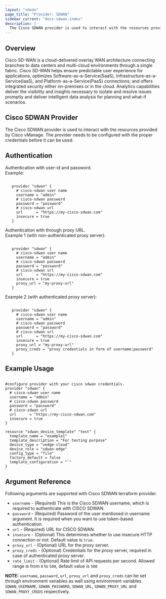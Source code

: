 ```yaml
---
layout: "sdwan"
page_title: "Provider: SDWAN"
sidebar_current: "docs-sdwan-index"
description: |-
  The Cisco SDWAN provider is used to interact with the resources provided by Cisco vManage. The provider needs to be configured with the proper credentials before it can be used.
---
```

  

Overview
--------------------------------------------------
Cisco SD-WAN is a cloud-delivered overlay WAN architecture connecting branches to data centers and multi-cloud environments through a single fabric. Cisco SD-WAN helps ensure predictable user experience for applications, optimizes Software-as-a-Service(SaaS), Infrastructure-as-a-Service(IaaS), and Platform-as-a-Service(PaaS) connections; and offers integrated security either on-premises or in the cloud. Analytics capabilities deliver the visibility and insights necessary to isolate and resolve issues promptly and deliver intelligent data analysis for planning and what-if scenarios.

Cisco SDWAN Provider
------------
The Cisco SDWAN provider is used to interact with the resources provided by Cisco vManage. The provider needs to be configured with the proper credentials before it can be used.

Authentication
-------------- 

Authentication with user-id and password.  
Example:  

 ```hcl

    provider "sdwan" {
      # cisco-sdwan user name
      username = "admin"
      # cisco-sdwan password
      password = "password"
      # cisco-sdwan url
      url      = "https://my-cisco-sdwan.com"
      insecure = true
    }
 
 ```

Authentication with through proxy URL.  
Example 1 (with non-authenticated proxy server):  

 ```hcl

    provider "sdwan" {
      # cisco-sdwan user name
      username = "admin"
      # cisco-sdwan password
      password = "password"
      # cisco-sdwan url
      url      = "https://my-cisco-sdwan.com"
      insecure = true
      proxy_url = "my-proxy-url"
    }
 
 ```

 Example 2 (with authenticated proxy server):  

 ```hcl

    provider "sdwan" {
      # cisco-sdwan user name
      username = "admin"
      # cisco-sdwan password
      password = "password"
      # cisco-sdwan url
      url      = "https://my-cisco-sdwan.com"
      insecure = true
      proxy_url = "my-proxy-url"
      proxy_creds = "proxy credentials in form of username:password"
    }
 
 ```

Example Usage
------------
```hcl

#configure provider with your cisco sdwan credentials.
provider "sdwan" {
  # cisco-sdwan user name
  username = "admin"
  # cisco-sdwan password
  password = "password"
  # cisco-sdwan url
  url      = "https://my-cisco-sdwan.com"
  insecure = true
}

resource "sdwan_device_template" "test" {
  template_name = "example1"
  template_description = "For testing purpose"
  device_type = "vedge-cloud"
  device_role = "sdwan-edge"
  config_type = "file"
  factory_default = false
  template_configuration = "`"
}

```

Argument Reference
------------------
Following arguments are supported with Cisco SDWAN terraform provider.

 * `username` - (Required) This is the Cisco SDWAN username, which is required to authenticate with CISCO SDWAN. 
 * `password` - (Required) Password of the user mentioned in username argument. It is required when you want to use token-based authentication.
 * `url` - (Required) URL for CISCO SDWAN.
 * `insecure` - (Optional) This determines whether to use insecure HTTP connection or not. Default value is `true`.
 * `proxy_url` - (Optional) URL for the proxy server.
 * `proxy_creds` - (Optional) Credentials for the proxy server, required in case of authenticated proxy server.
 * `rate_limit` - (Optional) Rate limit of API requests per second. Allowed range is from `0` to `500`, default value is `500`

 <strong>NOTE:</strong> `username`, `password`, `url`, `proxy_url` and `proxy_creds` can be set through environment variables as well using environment variables `SDWAN_USERNAME`, `SDWAN_PASSWORD`, `SDWAN_URL`, `SDWAN_PROXY_URL` and `SDWAN_PROXY_CREDS` respectively.